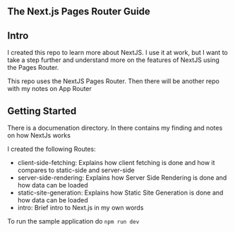 ## The Next.js Pages Router Guide

## Intro

I created this repo to learn more about NextJS. I use it at work, but I want to take a step further and understand more on the features of NextJS using the Pages Router.

This repo uses the NextJS Pages Router. Then there will be another repo with my notes on App Router

## Getting Started

There is a documenation directory. In there contains my finding and notes on how NextJs works

I created the following Routes:

-   client-side-fetching: Explains how client fetching is done and how it compares to static-side and server-side
-   server-side-rendering: Explains how Server Side Rendering is done and how data can be loaded
-   static-site-generation: Explains how Static Site Generation is done and how data can be loaded
-   intro: Brief intro to Next.js in my own words

To run the sample application do `npm run dev`
